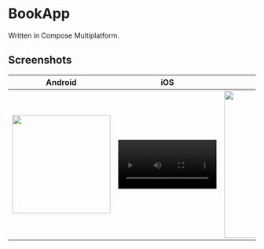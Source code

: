 # BookApp

Written in Compose Multiplatform.

## Screenshots

Android | iOS | Desktop
:--: | :--: | :--:
<img width="200" src="https://github.com/user-attachments/assets/a14b0939-d537-47e1-aa5e-dc9eba6a4b9b" /> | <video width="200" src="https://github.com/user-attachments/assets/4752a0ca-8e63-412e-a861-388c5e4fe8ce" /> | <img width="300" src="https://github.com/user-attachments/assets/8c2416ae-5457-4448-ae74-98a2a965f9f6" />
